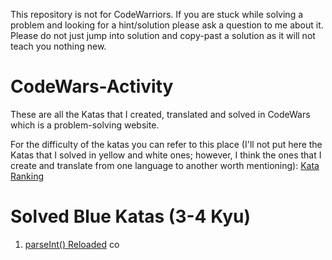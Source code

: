 This repository is not for CodeWarriors. If you are stuck while solving a problem and looking for a hint/solution please ask a question to me about it. Please do not just jump into solution and copy-past a solution as it will not teach you nothing new.  

# CodeWars-Activity

These are all the Katas that I created, translated and solved in CodeWars which is a problem-solving website. 

For the difficulty of the katas you can refer to this place (I'll not put here the Katas that I solved in yellow and white ones; however, I think the ones that I create and translate from one language to another worth mentioning): 
[Kata Ranking](https://github.com/codewars/codewars.com/wiki/Kata-Ranking)

# Solved Blue Katas (3-4 Kyu)

1. [parseInt() Reloaded](https://www.codewars.com/kata/525c7c5ab6aecef16e0001a5)
co
